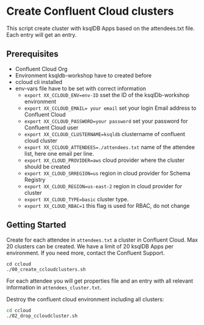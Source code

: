 # Create Confluent Cloud clusters

This script create cluster with ksqlDB Apps based on the attendees.txt file. Each entry will get an entry.
## Prerequisites

* Confluent Cloud Org
* Environment ksqldb-workshop have to created before
* ccloud cli installed
* env-vars file have to be set with correct information
    * `export XX_CCLOUD_ENV=env-ID`  sset the ID of the ksqlDb-workshop environment
    * `export XX_CCLOUD_EMAIL= your email` set your login Email address to Confluent Cloud
    * `export XX_CCLOUD_PASSWORD=your password` set your password for Confluent Cloud user
    * `export XX_CCLOUD_CLUSTERNAME=ksqldb` clustername of confluent cloud cluster
    * `export XX_CCLOUD_ATTENDEES=./attendees.txt` name of the attendee list, here one email per line.
    * `export XX_CLOUD_PROVIDER=aws` cloud provider where the cluster should be created
    * `export XX_CLOUD_SRREGION=us` region in cloud provider for Schema Registry
    * `export XX_CLOUD_REGION=us-east-2` region in cloud provider for cluster
    * `export XX_CLOUD_TYPE=basic` cluster type.
    * `export XX_CLOUD_RBAC=1` this flag is used for RBAC, do not change

## Getting Started
Create for each attendee in `attendees.txt` a cluster in Confluent Cloud. Max 20 clusters can be created. We have a limit of 20 ksqlDB Apps per environment. If you need more, contact the Confluent Support.
```
cd ccloud
./00_create_ccloudclusters.sh
```
For each attendee you will get properties file and an entry with all relevant information in `attendees_cluster.txt`.

Destroy the confluent cloud environment including all clusters:
```bash
cd ccloud
./02_drop_ccloudcluster.sh
```
